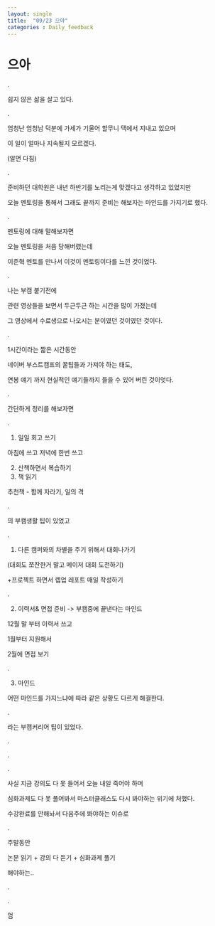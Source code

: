```yaml
---
layout: single
title:  "09/23 으아"
categories : Daily_feedback
---
```




# 으아

.

쉽지 않은 삶을 살고 있다.

.

엄청난 엄청남 덕분에 가세가 기울어 할무니 댁에서 지내고 있으며

이 일이 얼마나 지속될지 모르겠다.

(알면 다침)

.

준비하던 대학원은 내년 하반기를 노리는게 맞겠다고 생각하고 있었지만

오늘 멘토링을 통해서 그래도 끝까지 준비는 해보자는 마인드를 가지기로 했다.

.

멘토링에 대해 말해보자면

오늘 멘토링을 처음 당해버렸는데

이준혁 멘토를 만나서 이것이 멘토링이다를 느낀 것이었다.

.

나는 부캠 붙기전에

관련 영상들을 보면서 두근두근 하는 시간을 많이 가졌는데

그 영상에서 수료생으로 나오시는 분이였던 것이였던 것이다.

.

1시간이라는 짧은 시간동안

네이버 부스트캠프의 꿀팁들과 가져야 하는 태도,

연봉 얘기 까지 현실적인 얘기들까지 들을 수 있어 버린 것이엇다.

.

간단하게 정리를 해보자면

.

1. 일일 회고 쓰기

아침에 쓰고 저녁에 한번 쓰고

2. 산책하면서 복습하기
3. 책 읽기

추천책 - 함께 자라기, 일의 격

.

의 부캠생활 팁이 있었고

.

1. 다른 캠퍼와의 차별을 주기 위해서 대회나가기

(대회도 쪼잔한거 말고 메이저 대회 도전하기)

+프로젝트 하면서 렙업 레포트 매일 작성하기

.

2. 이력서& 면접 준비 -> 부캠중에 끝낸다는 마인드

12월 말 부터 이력서 쓰고

1월부터 지원해서

2월에 면접 보기

.

3. 마인드

어떤 마인드를 가지느냐에 따라 같은 상황도 다르게 해결한다.

.

라는 부캠커리어 팁이 있었다.

.

.

.

사실 지금 강의도 다 못 들어서 오늘 내일 죽어야 하며

심화과제도 다 못 풀어봐서 마스터클래스도 다시 봐야하는 위기에 처했다.

수강완료를 안해놔서 다음주에 봐야하는 이슈로

.

주말동안

논문 읽기 + 강의 다 듣기 + 심화과제 풀기

해야하는..

.

.

엄

